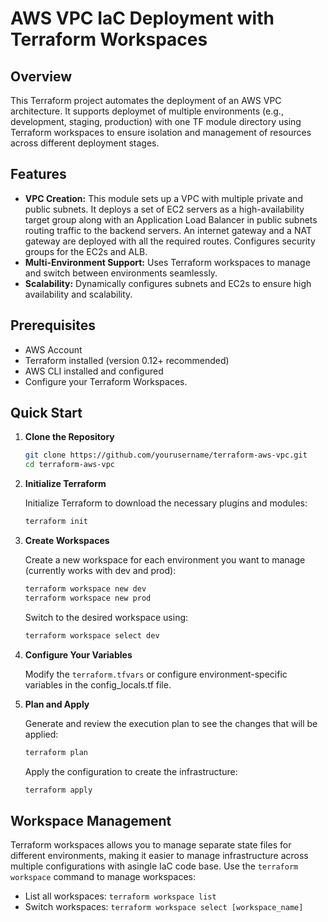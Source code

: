 
# AWS VPC IaC Deployment with Terraform Workspaces

## Overview

This Terraform project automates the deployment of an AWS VPC architecture.
 It supports deploymet of multiple environments (e.g., development, staging, production) with one TF module directory using Terraform workspaces to ensure isolation and management of resources across different deployment stages.

## Features

- **VPC Creation:** 
This module sets up a VPC with multiple private and public subnets. It deploys a set of EC2 servers as a high-availability target group along with an Application Load Balancer in public subnets routing traffic to the backend servers.
An internet gateway and a NAT gateway are deployed with all the required routes.
Configures security groups for the EC2s and ALB.
- **Multi-Environment Support:** Uses Terraform workspaces to manage and switch between environments seamlessly.
- **Scalability:** Dynamically configures subnets and EC2s to ensure high availability and scalability.

## Prerequisites

- AWS Account
- Terraform installed (version 0.12+ recommended)
- AWS CLI installed and configured
- Configure your Terraform Workspaces.

## Quick Start

1. **Clone the Repository**

   ```bash
   git clone https://github.com/yourusername/terraform-aws-vpc.git
   cd terraform-aws-vpc
   ```

2. **Initialize Terraform**

   Initialize Terraform to download the necessary plugins and modules:

   ```bash
   terraform init
   ```

3. **Create Workspaces**

   Create a new workspace for each environment you want to manage 
   (currently works with dev and prod):

   ```bash
   terraform workspace new dev
   terraform workspace new prod
   ```

   Switch to the desired workspace using:

   ```bash
   terraform workspace select dev
   ```

4. **Configure Your Variables**

   Modify the `terraform.tfvars` or configure environment-specific variables in the config_locals.tf file.

5. **Plan and Apply**

   Generate and review the execution plan to see the changes that will be applied:

   ```bash
   terraform plan
   ```

   Apply the configuration to create the infrastructure:

   ```bash
   terraform apply
   ```

## Workspace Management

Terraform workspaces allows you to manage separate state files for different environments, making it easier to manage infrastructure across multiple configurations with asingle IaC code base. Use the `terraform workspace` command to manage workspaces:

- List all workspaces: `terraform workspace list`
- Switch workspaces: `terraform workspace select [workspace_name]`